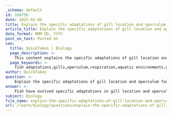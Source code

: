 ```yaml
---
_schema: default
id: 168756
date: 2025-02-04
title: Explain the specific adaptations of gill location and operculum function in fish.
article_title: Explain the specific adaptations of gill location and operculum function in fish.
date_format: MMM DD, YYYY
post_on_text: Posted on
seo:
  title: QuickTakes | Biology
  page_description: >-
    This content explains the specific adaptations of gill location and operculum function in fish, highlighting their importance for respiratory efficiency and survival in aquatic environments.
  page_keywords: >-
    fish adaptations,gills,operculum,respiration,aquatic environments,gill location,oxygen uptake,counter-current exchange,water flow,protective function
author: QuickTakes
question: >-
    Explain the specific adaptations of gill location and operculum function in fish.
answer: >-
    Fish have evolved specific adaptations in gill location and operculum function that enhance their respiratory efficiency and overall survival in aquatic environments. Here’s a detailed explanation of these adaptations:\n\n### Gill Location\n1. **Positioning**: Gills are located on either side of a fish's head, typically beneath the operculum. This positioning allows for efficient water flow over the gills as the fish swims. The proximity to the mouth facilitates the intake of water, which is then directed over the gill surfaces for gas exchange.\n\n2. **Gill Structure**: The gills consist of multiple gill arches, each bearing numerous filaments and lamellae. This structure significantly increases the surface area available for gas exchange, allowing fish to extract oxygen from water effectively. The arrangement of gill filaments also promotes counter-current exchange, where water flows in the opposite direction to blood flow, maximizing oxygen uptake.\n\n### Operculum Function\n1. **Protection**: The operculum serves as a protective cover for the gills, shielding them from physical damage and environmental hazards. This structure is crucial for maintaining the integrity of the delicate gill tissues.\n\n2. **Water Flow Regulation**: The operculum plays a vital role in the respiratory process. When a fish opens its mouth to take in water, it simultaneously lowers the operculum. This action creates a pressure difference that facilitates the flow of water over the gills. The operculum can also close to help maintain pressure and ensure that water continues to flow over the gills even when the fish is not actively swimming.\n\n3. **Dissection and Observation**: During dissection, the operculum is often cut to expose the gills for study. This allows researchers to observe the number of gill arches, their structure, and coloration, which are indicative of the fish's respiratory adaptations.\n\n### Summary\nThe adaptations of gill location and operculum function in fish are critical for efficient respiration in aquatic environments. The strategic positioning of gills, combined with the protective and functional role of the operculum, enables fish to meet their oxygen requirements effectively, even in varying water conditions. Understanding these adaptations is essential for studying fish biology and their evolutionary adaptations to different habitats.
subject: Biology
file_name: explain-the-specific-adaptations-of-gill-location-and-operculum-function-in-fish.md
url: /learn/biology/questions/explain-the-specific-adaptations-of-gill-location-and-operculum-function-in-fish
---
```


&nbsp;